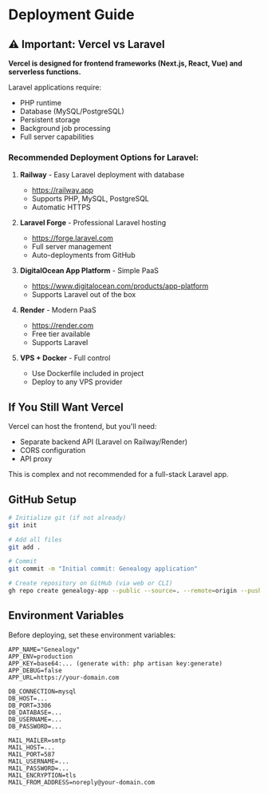 # Deployment Guide

## ⚠️ Important: Vercel vs Laravel

**Vercel is designed for frontend frameworks (Next.js, React, Vue) and serverless functions.** 

Laravel applications require:
- PHP runtime
- Database (MySQL/PostgreSQL)
- Persistent storage
- Background job processing
- Full server capabilities

### Recommended Deployment Options for Laravel:

1. **Railway** - Easy Laravel deployment with database
   - https://railway.app
   - Supports PHP, MySQL, PostgreSQL
   - Automatic HTTPS

2. **Laravel Forge** - Professional Laravel hosting
   - https://forge.laravel.com
   - Full server management
   - Auto-deployments from GitHub

3. **DigitalOcean App Platform** - Simple PaaS
   - https://www.digitalocean.com/products/app-platform
   - Supports Laravel out of the box

4. **Render** - Modern PaaS
   - https://render.com
   - Free tier available
   - Supports Laravel

5. **VPS + Docker** - Full control
   - Use Dockerfile included in project
   - Deploy to any VPS provider

## If You Still Want Vercel

Vercel can host the frontend, but you'll need:
- Separate backend API (Laravel on Railway/Render)
- CORS configuration
- API proxy

This is complex and not recommended for a full-stack Laravel app.

## GitHub Setup

```bash
# Initialize git (if not already)
git init

# Add all files
git add .

# Commit
git commit -m "Initial commit: Genealogy application"

# Create repository on GitHub (via web or CLI)
gh repo create genealogy-app --public --source=. --remote=origin --push
```

## Environment Variables

Before deploying, set these environment variables:

```env
APP_NAME="Genealogy"
APP_ENV=production
APP_KEY=base64:... (generate with: php artisan key:generate)
APP_DEBUG=false
APP_URL=https://your-domain.com

DB_CONNECTION=mysql
DB_HOST=...
DB_PORT=3306
DB_DATABASE=...
DB_USERNAME=...
DB_PASSWORD=...

MAIL_MAILER=smtp
MAIL_HOST=...
MAIL_PORT=587
MAIL_USERNAME=...
MAIL_PASSWORD=...
MAIL_ENCRYPTION=tls
MAIL_FROM_ADDRESS=noreply@your-domain.com
```

